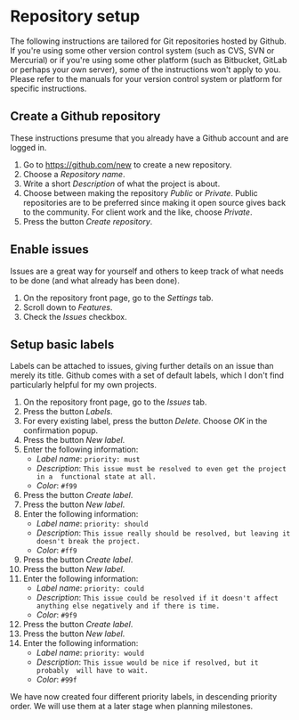 # Repository setup
The following instructions are tailored for Git repositories hosted by Github. 
If you're using some other version control system (such as CVS, SVN or 
Mercurial) or if you're using some other platform (such as Bitbucket, GitLab or 
perhaps your own server), some of the instructions won't apply to you. Please 
refer to the manuals for your version control system or platform for specific 
instructions.

## Create a Github repository
These instructions presume that you already have a Github account and are 
logged in.

1. Go to https://github.com/new to create a new repository.
1. Choose a *Repository name*.
1. Write a short *Description* of what the project is about.
1. Choose between making the repository *Public* or *Private*. Public 
repositories are to be preferred since making it open source gives back to the 
community. For client work and the like, choose *Private*.
1. Press the button *Create repository*.

## Enable issues
Issues are a great way for yourself and others to keep track of what needs to 
be done (and what already has been done).

1. On the repository front page, go to the *Settings* tab.
1. Scroll down to *Features*.
1. Check the *Issues* checkbox.

## Setup basic labels
Labels can be attached to issues, giving further details on an issue than 
merely its title. Github comes with a set of default labels, which I don't find 
particularly helpful for my own projects.

1. On the repository front page, go to the *Issues* tab.
1. Press the button *Labels*.
1. For every existing label, press the button *Delete*. Choose *OK* in the 
confirmation popup.
1. Press the button *New label*.
1. Enter the following information:
    * *Label name*: `priority: must`
    * *Description*: `This issue must be resolved to even get the project in a 
    functional state at all.`
    * *Color*: `#f99`
1. Press the button *Create label*.
1. Press the button *New label*.
1. Enter the following information:
    * *Label name*: `priority: should`
    * *Description*: `This issue really should be resolved, but leaving it 
    doesn't break the project.`
    * *Color*: `#ff9`
1. Press the button *Create label*.
1. Press the button *New label*.
1. Enter the following information:
    * *Label name*: `priority: could`
    * *Description*: `This issue could be resolved if it doesn't affect 
    anything else negatively and if there is time.`
    * *Color*: `#9f9`
1. Press the button *Create label*.
1. Press the button *New label*.
1. Enter the following information:
    * *Label name*: `priority: would`
    * *Description*: `This issue would be nice if resolved, but it probably 
    will have to wait.`
    * *Color*: `#99f`
    
We have now created four different priority labels, in descending priority order. We will use them at a later stage when planning milestones.
